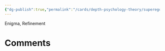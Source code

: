 ```yaml
---
{"dg-publish":true,"permalink":"/cards/depth-psychology-theory/superego-pair/","created":"2023-04-24T11:48:38.184+02:00","updated":"2023-04-30T12:43:51.087+02:00"}
---
```


Enigma, Refinement 

# Comments 
<script src="https://utteranc.es/client.js"
        repo="Heart4sides/Comment_Section"
        issue-term="pathname"
        theme="gruvbox-dark"
        crossorigin="anonymous"
        async>
</script>